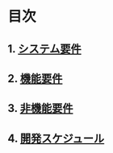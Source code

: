 # 目次
## 1. [システム要件](要件定義_システム要件.md)

## 2. [機能要件](要件定義_機能要件.md)

## 3. [非機能要件](要件定義_非機能要件.md)

## 4. [開発スケジュール](要件定義_開発スケジュール.md)